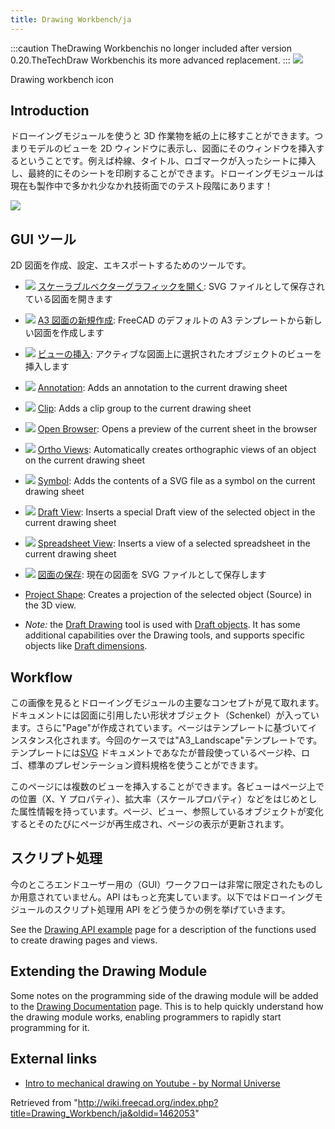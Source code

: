 ```yaml
---
title: Drawing Workbench/ja
---
```


:::caution
TheDrawing Workbenchis no longer included after version 0.20.TheTechDraw Workbenchis its more advanced replacement.
:::
![](/images/Workbench_Drawing.svg)

Drawing workbench icon

## Introduction

ドローイングモジュールを使うと 3D 作業物を紙の上に移すことができます。つまりモデルのビューを 2D ウィンドウに表示し、図面にそのウィンドウを挿入するということです。例えば枠線、タイトル、ロゴマークが入ったシートに挿入し、最終的にそのシートを印刷することができます。ドローイングモジュールは現在も製作中で多かれ少なかれ技術面でのテスト段階にあります！

![](/images/Drawing_extraction.png)

## GUI ツール

2D 図面を作成、設定、エキスポートするためのツールです。

- ![](/images/Drawing_New.png) [スケーラブルベクターグラフィックを開く](/index.php?title=Drawing_Open_SVG/jp&action=edit&redlink=1 "Drawing Open SVG/jp (page does not exist)"): SVG ファイルとして保存されている図面を開きます

- ![](/images/Drawing_Landscape_A3.png) [A3 図面の新規作成](/index.php?title=Drawing_Landscape_A3/jp&action=edit&redlink=1 "Drawing Landscape A3/jp (page does not exist)"): FreeCAD のデフォルトの A3 テンプレートから新しい図面を作成します

- ![](/images/Drawing_View.png) [ビューの挿入](/index.php?title=Drawing_View/jp&action=edit&redlink=1 "Drawing View/jp (page does not exist)"): アクティブな図面上に選択されたオブジェクトのビューを挿入します

- ![](/images/Drawing_Annotation.png) [Annotation](/Drawing_Annotation "Drawing Annotation"): Adds an annotation to the current drawing sheet

- ![](/images/Drawing_Clip.png) [Clip](/Drawing_Clip "Drawing Clip"): Adds a clip group to the current drawing sheet

- ![](/images/Drawing_Openbrowser.png) [Open Browser](/Drawing_Openbrowser "Drawing Openbrowser"): Opens a preview of the current sheet in the browser

- ![](/images/Drawing_Orthoviews.png) [Ortho Views](/Drawing_Orthoviews "Drawing Orthoviews"): Automatically creates orthographic views of an object on the current drawing sheet

- ![](/images/Drawing_Symbol.png) [Symbol](/Drawing_Symbol "Drawing Symbol"): Adds the contents of a SVG file as a symbol on the current drawing sheet

- ![](/images/Drawing_DraftView.png) [Draft View](/Draft_Drawing "Draft Drawing"): Inserts a special Draft view of the selected object in the current drawing sheet

- ![](/images/Drawing_SpreadsheetView.png) [Spreadsheet View](/Drawing_SpreadsheetView "Drawing SpreadsheetView"): Inserts a view of a selected spreadsheet in the current drawing sheet

- ![](/images/Drawing_Save.png) [図面の保存](/index.php?title=Drawing_Save/jp&action=edit&redlink=1 "Drawing Save/jp (page does not exist)"): 現在の図面を SVG ファイルとして保存します

* [Project Shape](/Drawing_ProjectShape "Drawing ProjectShape"): Creates a projection of the selected object (Source) in the 3D view.

* _Note:_ the [Draft Drawing](/Draft_Drawing "Draft Drawing") tool is used with [Draft objects](/Draft_Workbench "Draft Workbench"). It has some additional capabilities over the Drawing tools, and supports specific objects like [Draft dimensions](/Draft_Dimension "Draft Dimension").

## Workflow

この画像を見るとドローイングモジュールの主要なコンセプトが見て取れます。ドキュメントには図面に引用したい形状オブジェクト（Schenkel）が入っています。さらに"Page"が作成されています。ページはテンプレートに基づいてインスタンス化されます。今回のケースでは"A3_Landscape"テンプレートです。テンプレートには[SVG](/SVG "SVG") ドキュメントであなたが普段使っているページ枠、ロゴ、標準のプレゼンテーション資料規格を使うことができます。

このページには複数のビューを挿入することができます。各ビューはページ上での位置（X、Y プロパティ）、拡大率（スケールプロパティ）などをはじめとした属性情報を持っています。ページ、ビュー、参照しているオブジェクトが変化するとそのたびにページが再生成され、ページの表示が更新されます。

## スクリプト処理

今のところエンドユーザー用の（GUI）ワークフローは非常に限定されたものしか用意されていません。API はもっと充実しています。以下ではドローイングモジュールのスクリプト処理用 API をどう使うかの例を挙げていきます。

See the [Drawing API example](/Drawing_API_example "Drawing API example") page for a description of the functions used to create drawing pages and views.

## Extending the Drawing Module

Some notes on the programming side of the drawing module will be added to the [Drawing Documentation](/Drawing_Documentation "Drawing Documentation") page. This is to help quickly understand how the drawing module works, enabling programmers to rapidly start programming for it.

## External links

- [Intro to mechanical drawing on Youtube - by Normal Universe](https://www.youtube.com/watch?v=1Hm5Zyjmjac)

Retrieved from "<http://wiki.freecad.org/index.php?title=Drawing_Workbench/ja&oldid=1462053>"
